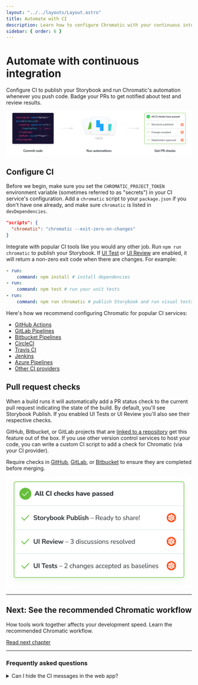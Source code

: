 ```yaml
---
layout: "../../layouts/Layout.astro"
title: Automate with CI
description: Learn how to configure Chromatic with your continuous integration service
sidebar: { order: 6 }
---
```


# Automate with continuous integration

Configure CI to publish your Storybook and run Chromatic's automation whenever you push code. Badge your PRs to get notified about test and review results.

![Continuous integration](../../images/workflow-ci.png)

## Configure CI

Before we begin, make sure you set the `CHROMATIC_PROJECT_TOKEN` environment variable (sometimes referred to as "secrets") in your CI service's configuration. Add a `chromatic` script to your `package.json` if you don't have one already, and make sure `chromatic` is listed in `devDependencies`.

```json
"scripts": {
  "chromatic": "chromatic --exit-zero-on-changes"
}
```

Integrate with popular CI tools like you would any other job. Run `npm run chromatic` to publish your Storybook. If [UI Test](/docs/test) or [UI Review](/docs/review) are enabled, it will return a non-zero exit code when there are changes. For example:

```yml
- run:
    command: npm install # install dependencies
- run:
    command: npm test # run your unit tests
- run:
    command: npm run chromatic # publish Storybook and run visual tests
```

Here's how we recommend configuring Chromatic for popular CI services:

- [GitHub Actions](/docs/github-actions)
- [GitLab Pipelines](/docs/gitlab)
- [Bitbucket Pipelines](/docs/bitbucket-pipelines)
- [CircleCI](/docs/circleci)
- [Travis CI](/docs/travisci)
- [Jenkins](/docs/jenkins)
- [Azure Pipelines](/docs/azure-pipelines)
- [Other CI providers](/docs/custom-ci-provider)

## Pull request checks

When a build runs it will automatically add a PR status check to the current pull request indicating the state of the build. By default, you'll see Storybook Publish. If you enabled UI Tests or UI Review you'll also see their respective checks.

GitHub, Bitbucket, or GitLab projects that are [linked to a repository](/docs/access) get this feature out of the box. If you use other version control services to host your code, you can write a custom CI script to add a check for Chromatic (via your CI provider).

Require checks in [GitHub](https://help.github.com/en/github/administering-a-repository/enabling-required-status-checks), [GitLab](https://docs.gitlab.com/ee/api/commits.html#post-the-build-status-to-a-commit), or [Bitbucket](https://confluence.atlassian.com/bitbucket/suggest-or-require-checks-before-a-merge-856691474.html) to ensure they are completed before merging.

![PR badges](../../images/prbadges.png)

---

## Next: See the recommended Chromatic workflow

How tools work together affects your development speed. Learn the recommended Chromatic workflow.

<a class="btn primary round" href="/docs/workflow">Read next chapter</a>

---

### Frequently asked questions

<details>
<summary>Can I hide the CI messages in the web app?</summary>

Chromatic detects CI test runs for most services. But it's not possible for every system, which results in users seeing persistent "Setup CI / Automation" messages in the UI.

If this is happening to you, prepend `CI=true` to your test command like so `CI=true yarn chromatic...` to hide the "Setup CI" messages in Chromatic. [Learn more](/docs/test).

</details>
